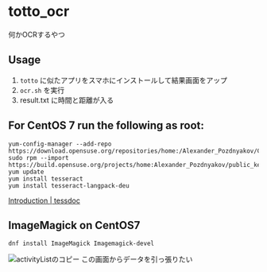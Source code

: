# totto_ocr
 何かOCRするやつ

## Usage
1. `totto` に似たアプリをスマホにインストールして結果画面をアップ
2. `ocr.sh` を実行
3. result.txt に時間と距離が入る 

## For CentOS 7 run the following as root:
```
yum-config-manager --add-repo https://download.opensuse.org/repositories/home:/Alexander_Pozdnyakov/CentOS_7/
sudo rpm --import https://build.opensuse.org/projects/home:Alexander_Pozdnyakov/public_key
yum update
yum install tesseract
yum install tesseract-langpack-deu
```
[Introduction \| tessdoc](https://tesseract-ocr.github.io/tessdoc/Installation.html)

## ImageMagick on CentOS7
```
dnf install ImageMagick Imagemagick-devel
```

![activityListのコピー](https://user-images.githubusercontent.com/1632947/130306981-f799c4a9-49bf-45ea-89fd-4a897fcd7532.png)
この画面からデータを引っ張りたい
